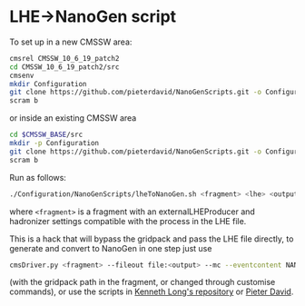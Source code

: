 # LHE->NanoGen script

To set up in a new CMSSW area:
```bash
cmsrel CMSSW_10_6_19_patch2
cd CMSSW_10_6_19_patch2/src
cmsenv
mkdir Configuration
git clone https://github.com/pieterdavid/NanoGenScripts.git -o Configuration/NanoGenScripts
scram b
```
or inside an existing CMSSW area
```bash
cd $CMSSW_BASE/src
mkdir -p Configuration
git clone https://github.com/pieterdavid/NanoGenScripts.git -o Configuration/NanoGenScripts
scram b
```

Run as follows:
```bash
./Configuration/NanoGenScripts/lheToNanoGen.sh <fragment> <lhe> <output>
```
where `<fragment>` is a fragment with an externalLHEProducer and hadronizer settings compatible with the process in the LHE file.

This is a hack that will bypass the gridpack and pass the LHE file directly,
to generate and convert to NanoGen in one step just use
```bash
cmsDriver.py <fragment> --fileout file:<output> --mc --eventcontent NANOAODSIM --datatier NANOAOD --conditions auto:mc --step LHE,GEN,NANOGEN -n5000
```
(with the gridpack path in the fragment, or changed through customise commands),
or use the scripts in [Kenneth Long's repository](https://github.com/kdlong/WMassNanoGen) or [Pieter David](https://github.com/pieterdavid/NanoGenScripts).
